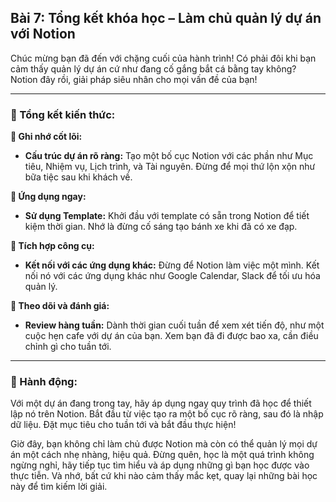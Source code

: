 ## Bài 7: Tổng kết khóa học – Làm chủ quản lý dự án với Notion

Chúc mừng bạn đã đến với chặng cuối của hành trình! Có phải đôi khi bạn cảm thấy quản lý dự án cứ như đang cố gắng bắt cá bằng tay không? Notion đây rồi, giải pháp siêu nhân cho mọi vấn đề của bạn!

---

### 📌 Tổng kết kiến thức:

**🔹 Ghi nhớ cốt lõi:**
- **Cấu trúc dự án rõ ràng:** Tạo một bố cục Notion với các phần như Mục tiêu, Nhiệm vụ, Lịch trình, và Tài nguyên. Đừng để mọi thứ lộn xộn như bữa tiệc sau khi khách về.

**🔹 Ứng dụng ngay:**
- **Sử dụng Template:** Khởi đầu với template có sẵn trong Notion để tiết kiệm thời gian. Nhớ là đừng cố sáng tạo bánh xe khi đã có xe đạp.
  
**🔹 Tích hợp công cụ:**
- **Kết nối với các ứng dụng khác:** Đừng để Notion làm việc một mình. Kết nối nó với các ứng dụng khác như Google Calendar, Slack để tối ưu hóa quản lý.

**🔹 Theo dõi và đánh giá:**
- **Review hàng tuần:** Dành thời gian cuối tuần để xem xét tiến độ, như một cuộc hẹn cafe với dự án của bạn. Xem bạn đã đi được bao xa, cần điều chỉnh gì cho tuần tới.

---

### 🚀 Hành động:

Với một dự án đang trong tay, hãy áp dụng ngay quy trình đã học để thiết lập nó trên Notion. Bắt đầu từ việc tạo ra một bố cục rõ ràng, sau đó là nhập dữ liệu. Đặt mục tiêu cho tuần tới và bắt đầu thực hiện!

Giờ đây, bạn không chỉ làm chủ được Notion mà còn có thể quản lý mọi dự án một cách nhẹ nhàng, hiệu quả. Đừng quên, học là một quá trình không ngừng nghỉ, hãy tiếp tục tìm hiểu và áp dụng những gì bạn học được vào thực tiễn. Và nhớ, bất cứ khi nào cảm thấy mắc kẹt, quay lại những bài học này để tìm kiếm lời giải.